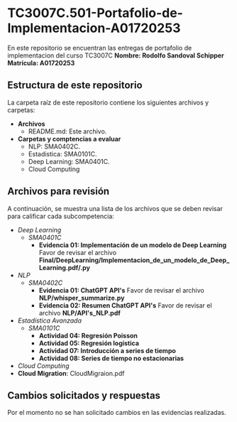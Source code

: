 # TC3007C.501-Portafolio-de-Implementacion-A01720253

En este repositorio se encuentran las entregas de portafolio de implementacion del curso TC3007C
**Nombre: Rodolfo Sandoval Schipper**
**Matrícula: A01720253**

## Estructura de este repositorio

La carpeta raíz de este repositorio contiene los siguientes archivos y carpetas:

- **Archivos**
  - README.md: Este archivo.
- **Carpetas y comptencias a evaluar**
  - NLP: SMA0402C.
  - Estadistica: SMA0101C.
  - Deep Learning: SMA0401C.
  - Cloud Computing

## Archivos para revisión

A continuación, se muestra una lista de los archivos que se deben revisar para calificar cada subcompetencia:

- *Deep Learning*
  - *SMA0401C*
    - **Evidencia 01: Implementación de un modelo de Deep Learning** Favor de revisar el archivo **Final/DeepLearning/Implementacion_de_un_modelo_de_Deep_Learning.pdf/.py**
- *NLP*
  - *SMA0402C*
    - **Evidencia 01: ChatGPT API's** Favor de revisar el archivo **NLP/whisper_summarize.py**
    - **Evidencia 02: Resumen ChatGPT API's** Favor de revisar el archivo **NLP/API's_NLP.pdf**
- *Estadística Avanzada*
  - *SMA0101C*
    - **Actividad 04: Regresión Poisson**
    - **Actividad 05: Regresión logística** 
    - **Actividad 07: Introducción a series de tiempo**
    - **Actividad 08: Series de tiempo no estacionarias**
- *Cloud Computing*
 - **Cloud Migration**: CloudMigraion.pdf

## Cambios solicitados y respuestas

Por el momento no se han solicitado cambios en las evidencias realizadas.
